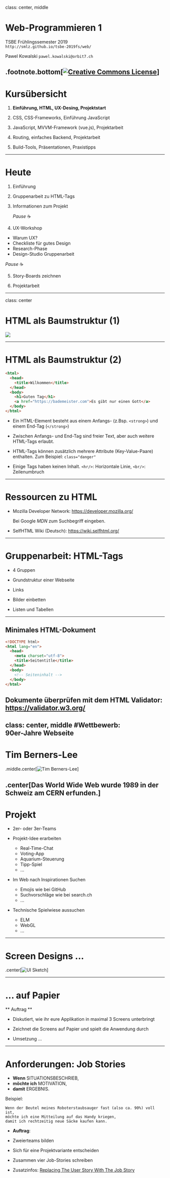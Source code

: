 class: center, middle
# Web-Programmieren 1

TSBE Frühlingssemester 2019  
`http://smlz.github.io/tsbe-2019fs/web/`  

Pawel Kowalski
`pawel.kowalski@orbit7.ch`

.footnote.bottom[<a rel="license" href="http://creativecommons.org/licenses/by-sa/4.0/"><img alt="Creative Commons License" style="border-width:0" src="/assets/by-sa.svg" /></a>]
---
# Kursübersicht

1. **Einführung, HTML, UX-Desing, Projektstart**

2. CSS, CSS-Frameworks, Einführung JavaScript

3. JavaScript, MVVM-Framework (vue.js), Projektarbeit

4. Routing, einfaches Backend, Projektarbeit

5. Build-Tools, Präsentationen, Praxistipps

---
# Heute

1. Einführung

2. Gruppenarbeit zu HTML-Tags

3. Informationen zum Projekt

   _Pause_ ☕

4. UX-Workshop
  * Warum UX?
  * Checkliste für gutes Design
  * Research-Phase
  * Design-Studio Gruppenarbeit

   _Pause_ ☕

5. Story-Boards zeichnen

6. Projektarbeit

---
class: center
# HTML als Baumstruktur (1)

![](html-tree.png)

---
# HTML als Baumstruktur (2)
```html
<html>
  <head>
    <title>Wilkommen</title>
  </head>
  <body>
    <h1>Guten Tag</h1>
    <a href="https://bademeister.com">Es gibt nur einen Gott</a>
  </body>
</html>
```

* Ein HTML-Element besteht aus einem Anfangs- (z.Bsp. `<strong>`) und einem End-Tag (`</strong>`)

* Zwischen Anfangs- und End-Tag sind freier Text, aber auch weitere HTML-Tags erlaubt.

* HTML-Tags können zusätzlich mehrere Attribute (Key-Value-Paare) enthalten. Zum Beispiel: `class="danger"`

* Einige Tags haben keinen Inhalt. `<hr/>`: Horizontale Linie, `<br/>`: Zeilenumbruch
---
# Ressourcen zu HTML

* Mozilla Developer Network: https://developer.mozilla.org/

  Bei Google *MDN* zum Suchbegriff eingeben.

* SelfHTML Wiki (Deutsch): https://wiki.selfhtml.org/

---

# Gruppenarbeit: HTML-Tags

* 4 Gruppen

* Grundstruktur einer Webseite

* Links

* Bilder einbetten

* Listen und Tabellen

---
## Minimales HTML-Dokument

```html
<!DOCTYPE html>
<html lang="en">
  <head>
    <meta charset="utf-8">
    <title>Seitentitle</title>
  </head>
  <body>
    <!-- Seiteninhalt -->
  </body>
</html>
```

Dokumente überprüfen mit dem HTML Validator: https://validator.w3.org/
---
class: center, middle
#Wettbewerb:<br/> 90er-Jahre Webseite
---
# Tim Berners-Lee

.middle.center[![Tim Berners-Lee](tbl.jpg)]

.center[Das World Wide Web wurde 1989 in der Schweiz am CERN erfunden.]
---
# Projekt

* 2er- oder 3er-Teams

* Projekt-Idee erarbeiten
  * Real-Time-Chat
  * Voting-App
  * Aquarium-Steuerung
  * Tipp-Spiel
  * ...

* Im Web nach Inspirationen Suchen
  * Emojis wie bei GitHub
  * Suchvorschläge wie bei search.ch
  * ...

* Technische Spielwiese aussuchen
  * ELM
  * WebGL
  * ...
  
---
# Screen Designs ...

.center[![UI Sketch](ui-sketches.jpg)]

---
# ... auf Papier


** Auftrag **

* Diskutiert, wie ihr eure Applikation in maximal 3 Screens unterbringt

* Zeichnet die Screens auf Papier und spielt die Anwendung durch

* Umsetzung ...

---
# Anforderungen: Job Stories

* **Wenn** SITUATIONSBESCHRIEB,
* **möchte ich** MOTIVATION,
* **damit** ERGEBNIS.

Beispiel:
```
Wenn der Beutel meines Roboterstaubsauger fast (also ca. 90%) voll ist,
möchte ich eine Mitteilung auf das Handy kriegen,
damit ich rechtzeitig neue Säcke kaufen kann.
```

* **Auftrag**:
 * Zweierteams bilden
 * Sich für eine Projektvariante entscheiden
 * Zusammen vier Job-Stories schreiben

* Zusatzinfos: [Replacing The User Story With The Job Story](https://medium.com/the-job-to-be-done/replacing-the-user-story-with-the-job-story-af7cdee10c27)

